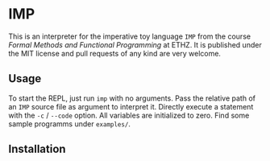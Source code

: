 # IMP

This is an interpreter for the imperative toy language `IMP` from the course *Formal Methods and Functional Programming* at ETHZ. It is published under the MIT license and pull requests of any kind are very welcome.


## Usage

To start the REPL, just run `imp` with no arguments. Pass the relative path of an `IMP` source file as argument to interpret it. Directly execute a statement with the `-c` / `--code` option. All variables are initialized to zero. Find some sample programms under `examples/`.


## Installation
